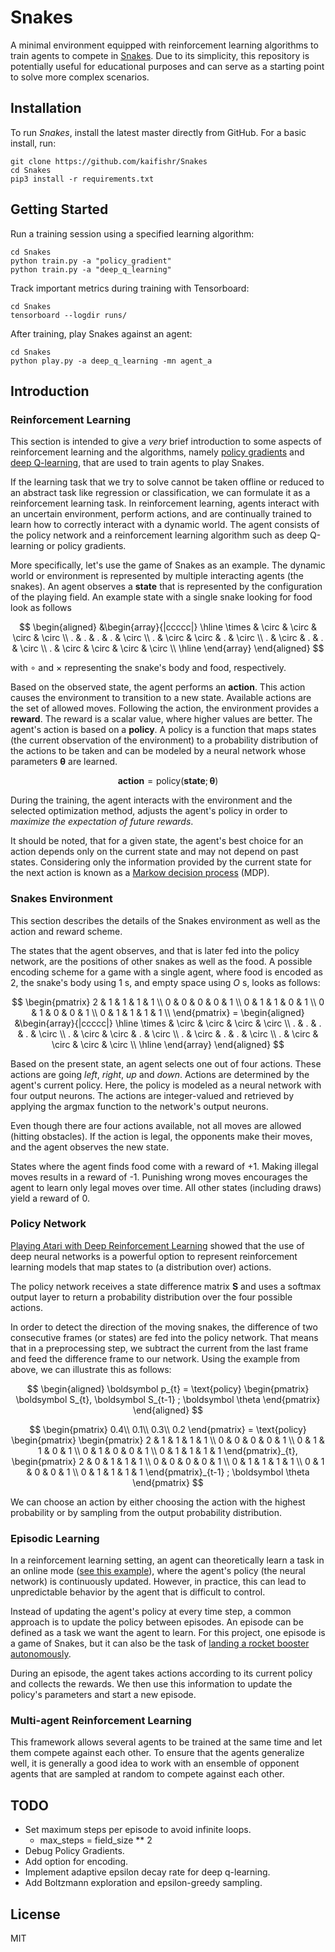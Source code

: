 # Snakes

A minimal environment equipped with reinforcement learning algorithms to train agents to compete in [Snakes](https://en.wikipedia.org/wiki/Snake_(video_game_genre)). Due to its simplicity, this repository is potentially useful for educational purposes and can serve as a starting point to solve more complex scenarios.

## Installation

To run *Snakes*, install the latest master directly from GitHub. For a basic install, run:

```console
git clone https://github.com/kaifishr/Snakes
cd Snakes 
pip3 install -r requirements.txt
```

## Getting Started

Run a training session using a specified learning algorithm:

```console
cd Snakes 
python train.py -a "policy_gradient"
python train.py -a "deep_q_learning"
```

Track important metrics during training with Tensorboard:

```console
cd Snakes 
tensorboard --logdir runs/
```

After training, play Snakes against an agent:

```console
cd Snakes 
python play.py -a deep_q_learning -mn agent_a 
```

## Introduction

### Reinforcement Learning

This section is intended to give a *very* brief introduction to some aspects of reinforcement learning and the algorithms, namely [policy gradients](#policy-gradients) and [deep Q-learning](#deep-q-learning), that are used to train agents to play Snakes.

If the learning task that we try to solve cannot be taken offline or reduced to an abstract task like regression or classification, we can formulate it as a reinforcement learning task. In reinforcement learning, agents interact with an uncertain environment, perform actions, and are continually trained to learn how to correctly interact with a dynamic world. The agent consists of the policy network and a reinforcement learning algorithm such as deep Q-learning or policy gradients.

More specifically, let's use the game of Snakes as an example. The dynamic world or environment is represented by multiple interacting agents (the snakes). An agent observes a **state** that is represented by the configuration of the playing field. An example state with a single snake looking for food look as follows

$$
\begin{aligned}
&\begin{array}{|ccccc|}
\hline
\times & \circ & \circ & \circ & \circ \\
. & . & . & . & \circ \\
. & \circ & \circ & . & \circ \\
. & \circ & . & . & \circ \\
. & \circ & \circ & \circ & \circ \\
\hline
\end{array}
\end{aligned}
$$

with $\circ$ and $\times$ representing the snake's body and food, respectively. 

Based on the observed state, the agent performs an **action**. This action causes the environment to transition to a new state. Available actions are the set of allowed moves. Following the action, the environment provides a **reward**. The reward is a scalar value, where higher values are better. The agent's action is based on a **policy**. A policy is a function that maps states (the current observation of the environment) to a probability distribution of the actions to be taken and can be modeled by a neural network whose parameters $\boldsymbol \theta$ are learned.

$$\textbf{action}= \text{policy}(\textbf{state}; \boldsymbol \theta)$$

During the training, the agent interacts with the environment and the selected optimization method, adjusts the agent's policy in order to *maximize the expectation of future rewards*.

It should be noted, that for a given state, the agent's best choice for an action depends only on the current state and may not depend on past states. Considering only the information provided by the current state for the next action is known as a [Markow decision process](https://en.wikipedia.org/wiki/Markov_decision_process) (MDP).

### Snakes Environment

This section describes the details of the Snakes environment as well as the action and reward scheme.

The states that the agent observes, and that is later fed into the policy network, are the positions of other snakes as well as the food. A possible encoding scheme for a game with a single agent, where food is encoded as $2$, the snake's body using $1$ s, and empty space using $O$ s, looks as follows:

$$
\begin{pmatrix}
2 & 1 & 1 & 1 & 1 \\
0 & 0 & 0 & 0 & 1 \\
0 & 1 & 1 & 0 & 1 \\
0 & 1 & 0 & 0 & 1 \\
0 & 1 & 1 & 1 & 1 \\
\end{pmatrix} = 
\begin{aligned}
&\begin{array}{|ccccc|}
\hline
\times & \circ & \circ & \circ & \circ \\
. & . & . & . & \circ \\
. & \circ & \circ & . & \circ \\
. & \circ & . & . & \circ \\
. & \circ & \circ & \circ & \circ \\
\hline
\end{array}
\end{aligned}
$$

Based on the present state, an agent selects one out of four actions. These actions are going *left*, *right*, *up* and *down*. Actions are determined by the agent's current policy. Here, the policy is modeled as a neural network with four output neurons. The actions are integer-valued and retrieved by applying the argmax function to the network's output neurons.

Even though there are four actions available, not all moves are allowed (hitting obstacles). If the action is legal, the opponents make their moves, and the agent observes the new state.

States where the agent finds food come with a reward of +1. Making illegal moves results in a reward of -1. Punishing wrong moves encourages the agent to learn only legal moves over time. All other states (including draws) yield a reward of 0. 

### Policy Network

[Playing Atari with Deep Reinforcement Learning](https://arxiv.org/abs/1312.5602) showed that the use of deep neural networks is a powerful option to represent reinforcement learning models that map states to (a distribution over) actions.

The policy network receives a state difference matrix $\boldsymbol S$ and uses a softmax output layer to return a probability distribution over the four possible actions. 

In order to detect the direction of the moving snakes, the difference of two consecutive frames (or states) are fed into the policy network. That means that in a preprocessing step, we subtract the current from the last frame and feed the difference frame to our network. Using the example from above, we can illustrate this as follows:

$$
\begin{aligned}
\boldsymbol p_{t}
= \text{policy}
\begin{pmatrix}
\boldsymbol S_{t},
\boldsymbol S_{t-1}
; \boldsymbol \theta
\end{pmatrix}
\end{aligned}
$$

$$
\begin{pmatrix}
0.4\\
0.1\\
0.3\\
0.2
\end{pmatrix}
= \text{policy}
\begin{pmatrix}
\begin{pmatrix}
2 & 1 & 1 & 1 & 1 \\
0 & 0 & 0 & 0 & 1 \\
0 & 1 & 1 & 0 & 1 \\
0 & 1 & 0 & 0 & 1 \\
0 & 1 & 1 & 1 & 1
\end{pmatrix}_{t},
\begin{pmatrix}
2 & 0 & 1 & 1 & 1 \\
0 & 0 & 0 & 0 & 1 \\
0 & 1 & 1 & 1 & 1 \\
0 & 1 & 0 & 0 & 1 \\
0 & 1 & 1 & 1 & 1
\end{pmatrix}_{t-1}
; \boldsymbol \theta
\end{pmatrix}
$$

We can choose an action by either choosing the action with the highest probability or by sampling from the output probability distribution.


### Episodic Learning

In a reinforcement learning setting, an agent can theoretically learn a task in an online mode ([see this example](https://arxiv.org/pdf/2208.07860.pdf)), where the agent's policy (the neural network) is continuously updated. However, in practice, this can lead to unpredictable behavior by the agent that is difficult to control.

Instead of updating the agent's policy at every time step, a common approach is to update the policy between episodes. An episode can be defined as a task we want the agent to learn. For this project, one episode is a game of Snakes, but it can also be the task of [landing a rocket booster autonomously](https://github.com/kaifishr/RocketLander).

During an episode, the agent takes actions according to its current policy and collects the rewards. We then use this information to update the policy's parameters and start a new episode.


### Multi-agent Reinforcement Learning

This framework allows several agents to be trained at the same time and let them compete against each other. To ensure that the agents generalize well, it is generally a good idea to work with an ensemble of opponent agents that are sampled at random to compete against each other.


## TODO

- Set maximum steps per episode to avoid infinite loops.
    - max_steps = field_size ** 2
- Debug Policy Gradients.
- Add option for encoding.
- Implement adaptive epsilon decay rate for deep q-learning.
- Add Boltzmann exploration and epsilon-greedy sampling.


## License

MIT
